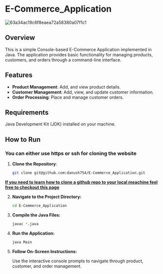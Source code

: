 # E-Commerce_Application
![63a34ac19c6f8eaea72a58380a07f1c1](https://github.com/danush754/E-Commerce_Application/assets/69307653/d3aa7efd-048f-464e-8183-d948a09299af)


## Overview
This is a simple Console-based E-Commerce Application implemented in Java. The application provides basic functionality for managing products, customers, and orders through a command-line interface.

## Features
- **Product Management**: Add, and view product details.
- **Customer Management**: Add, view, and update customer information.
- **Order Processing**: Place and manage customer orders.

## Requirements 

Java Development Kit (JDK) installed on your machine.


## How to Run

### You can either use https or ssh for cloning the website
1. **Clone the Repository**:

   ```bash
   git clone git@github.com:danush754/E-Commerce_Application.git

[**If you need to learn how to clone a github repo to your local meachine feel free to checkout this page**](https://docs.github.com/en/repositories/creating-and-managing-repositories/cloning-a-repository)

2. **Navigate to the Project Directory:**

   ```bash
   cd E-Commerce_Application

3. **Compile the Java Files:**

   ```bash
   javac *.java

4. **Run the Application:**
   
   ```bash
   java Main

5. **Follow On-Screen Instructions:**

   Use the interactive console prompts to navigate through product, customer, and order management.


   
